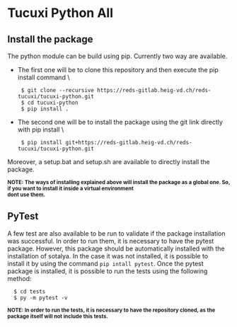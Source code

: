 # Tucuxi Python All

## Install the package

The python module can be build using pip. Currently two way are available.

- The first one will be to clone this repository and then execute the pip install command \
  ```
   $ git clone --recursive https://reds-gitlab.heig-vd.ch/reds-tucuxi/tucuxi-python.git
   $ cd tucuxi-python
   $ pip install .
  ```
- The second one will be to install the package using the git link directly with pip install \
  ```
   $ pip install git+https://reds-gitlab.heig-vd.ch/reds-tucuxi/tucuxi-python.git
  ```
  
Moreover, a setup.bat and setup.sh are available to directly install the package.

<sup>**NOTE: The ways of installing explained above will install the package as a global one. So, if you want to install it inside a virtual environment \
dont use them.**<sup>

## PyTest

A few test are also available to be run to validate if the package installation was successful. In order to run them, it is necessary to have the pytest \
package. However, this package should be automatically installed with the installation of sotalya. In the case it was not installed, it is possible to \
install it by using the command `pip intall pytest`. Once the pytest package is installed, it is possible to run the tests using the following method:
  ```
    $ cd tests
    $ py -m pytest -v
  ```
  
<sup>**NOTE: In order to run the tests, it is necessary to have the repository cloned, as the package itself will not include this tests.**<sup>
